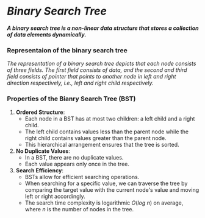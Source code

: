# _Binary Search Tree_

***A binary search tree is a non-linear data structure that stores a collection of data elements dynamically.***

### Representaion of the binary search tree
_The representation of a binary search tree depicts that each node consists of three fields. The first field consists of data, and the second and third field consists of pointer that points to another node in left and right direction respectively, i.e., left and right child respectively._

### Properties of the Bianry Search Tree (BST)
1. **Ordered Structure**:
    - Each node in a BST has at most two children: a left child and a right child.
    - The left child contains values less than the parent node while the right child contains values greater than the parent node.
    - This hierarchical arrangement ensures that the tree is sorted.
2. **No Duplicate Values**:
    - In a BST, there are no duplicate values.
    - Each value appears only once in the tree.
3. **Search Efficiency**:
    - BSTs allow for efficient searching operations.
    - When searching for a specific value, we can traverse the tree by comparing the target value with the current node's value and moving left or right accordingly.
    - The search time complexity is logarithmic $O(log$ $n)$ on average, where $n$ is the number of nodes in the tree.
